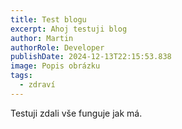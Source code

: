 ```yaml
---
title: Test blogu
excerpt: Ahoj testuji blog
author: Martin
authorRole: Developer
publishDate: 2024-12-13T22:15:53.838
image: Popis obrázku
tags:
  - zdraví
---
```

Testuji zdali vše funguje jak má.
